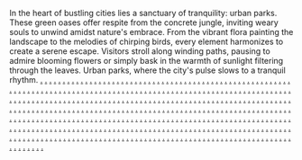 In the heart of bustling cities lies a sanctuary of tranquility: urban parks. These green oases offer respite from the concrete jungle, inviting weary souls to unwind amidst nature's embrace. From the vibrant flora painting the landscape to the melodies of chirping birds, every element harmonizes to create a serene escape. Visitors stroll along winding paths, pausing to admire blooming flowers or simply bask in the warmth of sunlight filtering through the leaves. Urban parks, where the city's pulse slows to a tranquil rhythm.
<a href="https://softs317.weebly.com/">.</a>
<a href="https://softs323.weebly.com/">.</a>
<a href="https://softs331.weebly.com/">.</a>
<a href="https://softs67.weebly.com/">.</a>
<a href="https://softs448.weebly.com/">.</a>
<a href="https://softs457.weebly.com/">.</a>
<a href="https://softs467.weebly.com/">.</a>
<a href="https://softs475.weebly.com/">.</a>
<a href="https://softs484.weebly.com/">.</a>
<a href="https://softs493.weebly.com/">.</a>
<a href="https://softs501.weebly.com/">.</a>
<a href="https://softs517.weebly.com/">.</a>
<a href="https://softs525.weebly.com/">.</a>
<a href="https://softs534.weebly.com/">.</a>
<a href="https://softs449.weebly.com/">.</a>
<a href="https://softs462.weebly.com/">.</a>
<a href="https://softs468.weebly.com/">.</a>
<a href="https://softs476.weebly.com/">.</a>
<a href="https://softs485.weebly.com/">.</a>
<a href="https://softs494.weebly.com/">.</a>
<a href="https://softs502.weebly.com/">.</a>
<a href="https://softs518.weebly.com/">.</a>
<a href="https://softs526.weebly.com/">.</a>
<a href="https://softs535.weebly.com/">.</a>
<a href="https://softs36.weebly.com/">.</a>
<a href="https://softs342.weebly.com/">.</a>
<a href="https://softs346.weebly.com/">.</a>
<a href="https://softs353.weebly.com/">.</a>
<a href="https://softs360.weebly.com/">.</a>
<a href="https://softs370.weebly.com/">.</a>
<a href="https://softs377.weebly.com/">.</a>
<a href="https://softs388.weebly.com/">.</a>
<a href="https://softs394.weebly.com/">.</a>
<a href="https://softs402.weebly.com/">.</a>
<a href="https://softs413.weebly.com/">.</a>
<a href="https://softs335.weebly.com/">.</a>
<a href="https://softs343.weebly.com/">.</a>
<a href="https://softs351.weebly.com/">.</a>
<a href="https://softs361.weebly.com/">.</a>
<a href="https://softs369.weebly.com/">.</a>
<a href="https://softs378.weebly.com/">.</a>
<a href="https://softs385.weebly.com/">.</a>
<a href="https://softs395.weebly.com/">.</a>
<a href="https://softs403.weebly.com/">.</a>
<a href="https://softs411.weebly.com/">.</a>
<a href="https://softs74.weebly.com/">.</a>
<a href="https://softs450.weebly.com/">.</a>
<a href="https://softs459.weebly.com/">.</a>
<a href="https://softs469.weebly.com/">.</a>
<a href="https://softs477.weebly.com/">.</a>
<a href="https://softs486.weebly.com/">.</a>
<a href="https://softs495.weebly.com/">.</a>
<a href="https://softs503.weebly.com/">.</a>
<a href="https://softs519.weebly.com/">.</a>
<a href="https://softs527.weebly.com/">.</a>
<a href="https://softs536.weebly.com/">.</a>
<a href="https://softs452.weebly.com/">.</a>
<a href="https://softs460.weebly.com/">.</a>
<a href="https://softs470.weebly.com/">.</a>
<a href="https://softs479.weebly.com/">.</a>
<a href="https://softs487.weebly.com/">.</a>
<a href="https://softs496.weebly.com/">.</a>
<a href="https://softs504c.weebly.com/">.</a>
<a href="https://softs520.weebly.com/">.</a>
<a href="https://softs529.weebly.com/">.</a>
<a href="https://softs537.weebly.com/">.</a>
<a href="https://softn410.weebly.com/">.</a>
<a href="https://softn412.weebly.com/">.</a>
<a href="https://softn420.weebly.com/">.</a>
<a href="https://softn428.weebly.com/">.</a>
<a href="https://softn436.weebly.com/">.</a>
<a href="https://softn444.weebly.com/">.</a>
<a href="https://softn452.weebly.com/">.</a>
<a href="https://softn460.weebly.com/">.</a>
<a href="https://softn466.weebly.com/">.</a>
<a href="https://softn476.weebly.com/">.</a>
<a href="https://softn484.weebly.com/">.</a>
<a href="https://softn434.weebly.com/">.</a>
<a href="https://softn489.weebly.com/">.</a>
<a href="https://softn498.weebly.com/">.</a>
<a href="https://softn506.weebly.com/">.</a>
<a href="https://softn517.weebly.com/">.</a>
<a href="https://softn522.weebly.com/">.</a>
<a href="https://softn530.weebly.com/">.</a>
<a href="https://softn539.weebly.com/">.</a>
<a href="https://softn546.weebly.com/">.</a>
<a href="https://softn556.weebly.com/">.</a>
<a href="https://softn562.weebly.com/">.</a>
<a href="https://softn458.weebly.com/">.</a>
<a href="https://softn493.weebly.com/">.</a>
<a href="https://softn504.weebly.com/">.</a>
<a href="https://softn512.weebly.com/">.</a>
<a href="https://softn520.weebly.com/">.</a>
<a href="https://softn528.weebly.com/">.</a>
<a href="https://softn535.weebly.com/">.</a>
<a href="https://softn544.weebly.com/">.</a>
<a href="https://softn551.weebly.com/">.</a>
<a href="https://softn560.weebly.com/">.</a>
<a href="https://softn568.weebly.com/">.</a>
<a href="https://softn411.weebly.com/">.</a>
<a href="https://softn413.weebly.com/">.</a>
<a href="https://softn421.weebly.com/">.</a>
<a href="https://softn429.weebly.com/">.</a>
<a href="https://softn437.weebly.com/">.</a>
<a href="https://softn445.weebly.com/">.</a>
<a href="https://softn453.weebly.com/">.</a>
<a href="https://softn461.weebly.com/">.</a>
<a href="https://softn469.weebly.com/">.</a>
<a href="https://softn477.weebly.com/">.</a>
<a href="https://softn485.weebly.com/">.</a>
<a href="https://softn435.weebly.com/">.</a>
<a href="https://softn496.weebly.com/">.</a>
<a href="https://softn499.weebly.com/">.</a>
<a href="https://softn507.weebly.com/">.</a>
<a href="https://softn514.weebly.com/">.</a>
<a href="https://softn523.weebly.com/">.</a>
<a href="https://softn531.weebly.com/">.</a>
<a href="https://softn538.weebly.com/">.</a>
<a href="https://softn547.weebly.com/">.</a>
<a href="https://softn557.weebly.com/">.</a>
<a href="https://softn563.weebly.com/">.</a>
<a href="https://softn459.weebly.com/">.</a>
<a href="https://softn494.weebly.com/">.</a>
<a href="https://softn505.weebly.com/">.</a>
<a href="https://softn513.weebly.com/">.</a>
<a href="https://softn521.weebly.com/">.</a>
<a href="https://softn529.weebly.com/">.</a>
<a href="https://softn536.weebly.com/">.</a>
<a href="https://softn545.weebly.com/">.</a>
<a href="https://softn552.weebly.com/">.</a>
<a href="https://softn561.weebly.com/">.</a>
<a href="https://softn569.weebly.com/">.</a>
<a href="https://softn419.weebly.com/">.</a>
<a href="https://softn415.weebly.com/">.</a>
<a href="https://softn423.weebly.com/">.</a>
<a href="https://softn431.weebly.com/">.</a>
<a href="https://softn439.weebly.com/">.</a>
<a href="https://softn447.weebly.com/">.</a>
<a href="https://softn455.weebly.com/">.</a>
<a href="https://softn463.weebly.com/">.</a>
<a href="https://softn471.weebly.com/">.</a>
<a href="https://softn479.weebly.com/">.</a>
<a href="https://softn488.weebly.com/">.</a>
<a href="https://softn443.weebly.com/">.</a>
<a href="https://softn491.weebly.com/">.</a>
<a href="https://softn501.weebly.com/">.</a>
<a href="https://softn509.weebly.com/">.</a>
<a href="https://softn516.weebly.com/">.</a>
<a href="https://softn525.weebly.com/">.</a>
<a href="https://softn533.weebly.com/">.</a>
<a href="https://softn541.weebly.com/">.</a>
<a href="https://softn549.weebly.com/">.</a>
<a href="https://softn555.weebly.com/">.</a>
<a href="https://softn565.weebly.com/">.</a>
<a href="https://softn468.weebly.com/">.</a>
<a href="https://softn474.weebly.com/">.</a>
<a href="https://softn483.weebly.com/">.</a>
<a href="https://softn475.weebly.com/">.</a>
<a href="https://softn482.weebly.com/">.</a>
<a href="https://softn418.weebly.com/">.</a>
<a href="https://softn414.weebly.com/">.</a>
<a href="https://softn422.weebly.com/">.</a>
<a href="https://softn430.weebly.com/">.</a>
<a href="https://softn438.weebly.com/">.</a>
<a href="https://softn446.weebly.com/">.</a>
<a href="https://softn454.weebly.com/">.</a>
<a href="https://softn462.weebly.com/">.</a>
<a href="https://softn470.weebly.com/">.</a>
<a href="https://softn478.weebly.com/">.</a>
<a href="https://softn332sds.weebly.com/">.</a>
<a href="https://softn442.weebly.com/">.</a>
<a href="https://softn490.weebly.com/">.</a>
<a href="https://softn500.weebly.com/">.</a>
<a href="https://softn508.weebly.com/">.</a>
<a href="https://softn515.weebly.com/">.</a>
<a href="https://softn524.weebly.com/">.</a>
<a href="https://softn532.weebly.com/">.</a>
<a href="https://softn540.weebly.com/">.</a>
<a href="https://softn548.weebly.com/">.</a>
<a href="https://softn554.weebly.com/">.</a>
<a href="https://softn564.weebly.com/">.</a>
<a href="https://softn467.weebly.com/">.</a>
<a href="https://softn750.weebly.com/">.</a>
<a href="https://softn742.weebly.com/">.</a>
<a href="https://softn725.weebly.com/">.</a>
<a href="https://softn717.weebly.com/">.</a>
<a href="https://softn709.weebly.com/">.</a>
<a href="https://softn701.weebly.com/">.</a>
<a href="https://softn693.weebly.com/">.</a>
<a href="https://softn685.weebly.com/">.</a>
<a href="https://softn677.weebly.com/">.</a>
<a href="https://softn669.weebly.com/">.</a>
<a href="https://softn426.weebly.com/">.</a>
<a href="https://softn416.weebly.com/">.</a>
<a href="https://softn424.weebly.com/">.</a>
<a href="https://softn432.weebly.com/">.</a>
<a href="https://softn440.weebly.com/">.</a>
<a href="https://softn448.weebly.com/">.</a>
<a href="https://softn456.weebly.com/">.</a>
<a href="https://softn464.weebly.com/">.</a>
<a href="https://softn472.weebly.com/">.</a>
<a href="https://softn480.weebly.com/">.</a>
<a href="https://softn486.weebly.com/">.</a>
<a href="https://softn450.weebly.com/">.</a>
<a href="https://softn497.weebly.com/">.</a>
<a href="https://softn502.weebly.com/">.</a>
<a href="https://softn510.weebly.com/">.</a>
<a href="https://softn518.weebly.com/">.</a>
<a href="https://softn526.weebly.com/">.</a>
<a href="https://softn537.weebly.com/">.</a>
<a href="https://softn542.weebly.com/">.</a>
<a href="https://softn550.weebly.com/">.</a>
<a href="https://softn558.weebly.com/">.</a>
<a href="https://softn566.weebly.com/">.</a>
<a href="https://softn427.weebly.com/">.</a>
<a href="https://softn417.weebly.com/">.</a>
<a href="https://softn425.weebly.com/">.</a>
<a href="https://softn433.weebly.com/">.</a>
<a href="https://softn441.weebly.com/">.</a>
<a href="https://softn449.weebly.com/">.</a>
<a href="https://softn457.weebly.com/">.</a>
<a href="https://softn465.weebly.com/">.</a>
<a href="https://softn473.weebly.com/">.</a>
<a href="https://softn481.weebly.com/">.</a>
<a href="https://softn487.weebly.com/">.</a>
<a href="https://softn451.weebly.com/">.</a>
<a href="https://softn492.weebly.com/">.</a>
<a href="https://softn503.weebly.com/">.</a>
<a href="https://softn511.weebly.com/">.</a>
<a href="https://softn519.weebly.com/">.</a>
<a href="https://softn527.weebly.com/">.</a>
<a href="https://softn534.weebly.com/">.</a>
<a href="https://softn543.weebly.com/">.</a>
<a href="https://softn553.weebly.com/">.</a>
<a href="https://softn559.weebly.com/">.</a>
<a href="https://softn567.weebly.com/">.</a>
<a href="https://softs01.weebly.com">.</a>
<a href="https://softs07.weebly.com/">.</a>
<a href="https://softs16.weebly.com/">.</a>
<a href="https://softs22.weebly.com/">.</a>
<a href="https://softs31.weebly.com/">.</a>
<a href="https://softs39.weebly.com/">.</a>
<a href="https://softs46.weebly.com/">.</a>
<a href="https://softs55.weebly.com/">.</a>
<a href="https://softs62.weebly.com/">.</a>
<a href="https://softs70.weebly.com/">.</a>
<a href="https://softs77.weebly.com/">.</a>
<a href="https://softs08.weebly.com/">.</a>
<a href="https://softs17.weebly.com/">.</a>
<a href="https://softs23.weebly.com/">.</a>
<a href="https://softs32.weebly.com/">.</a>
<a href="https://softs40.weebly.com/">.</a>
<a href="https://softs47.weebly.com/">.</a>
<a href="https://softs56.weebly.com/">.</a>
<a href="https://softs63.weebly.com/">.</a>
<a href="https://softs71.weebly.com/">.</a>
<a href="https://softs78.weebly.com/">.</a>
<a href="https://softs19z.weebly.com/">.</a>
<a href="https://softs87.weebly.com/">.</a>
<a href="https://softs96.weebly.com/">.</a>
<a href="https://softs102.weebly.com/">.</a>
<a href="https://softs111.weebly.com/">.</a>
<a href="https://softs121.weebly.com/">.</a>
<a href="https://softs129.weebly.com/">.</a>
<a href="https://softs137.weebly.com/">.</a>
<a href="https://softs145.weebly.com/">.</a>
<a href="https://softs153.weebly.com/">.</a>
<a href="https://softs161.weebly.com/">.</a>
<a href="https://softs89.weebly.com/">.</a>
<a href="https://softs97.weebly.com/">.</a>
<a href="https://softs104.weebly.com/">.</a>
<a href="https://softs112.weebly.com/">.</a>
<a href="https://softs122.weebly.com/">.</a>
<a href="https://softs130.weebly.com/">.</a>
<a href="https://softs138.weebly.com/">.</a>
<a href="https://softs146.weebly.com/">.</a>
<a href="https://softs154.weebly.com/">.</a>
<a href="https://softs162.weebly.com/">.</a>
<a href="https://softs03.weebly.com/">.</a>
<a href="https://softs88.weebly.com/">.</a>
<a href="https://softs90.weebly.com/">.</a>
<a href="https://softs101.weebly.com/">.</a>
<a href="https://softs114.weebly.com/">.</a>
<a href="https://softs115.weebly.com/">.</a>
<a href="https://softs126.weebly.com/">.</a>
<a href="https://softs132.weebly.com/">.</a>
<a href="https://softs139.weebly.com/">.</a>
<a href="https://softs149.weebly.com/">.</a>
<a href="https://softs155.weebly.com/">.</a>
<a href="https://softs82.weebly.com/">.</a>
<a href="https://softs91.weebly.com/">.</a>
<a href="https://softs98.weebly.com/">.</a>
<a href="https://softs106.weebly.com/">.</a>
<a href="https://softs116.weebly.com/">.</a>
<a href="https://softs123.weebly.com/">.</a>
<a href="https://softs133.weebly.com/">.</a>
<a href="https://softs140.weebly.com/">.</a>
<a href="https://softs147.weebly.com/">.</a>
<a href="https://softs156.weebly.com/">.</a>
<a href="https://softs35.weebly.com/">.</a>
<a href="https://softs170.weebly.com/">.</a>
<a href="https://softs173.weebly.com/">.</a>
<a href="https://softs183.weebly.com/">.</a>
<a href="https://softs188.weebly.com/">.</a>
<a href="https://softs196.weebly.com/">.</a>
<a href="https://softs203.weebly.com/">.</a>
<a href="https://softs213.weebly.com/">.</a>
<a href="https://softs220.weebly.com/">.</a>
<a href="https://softs237.weebly.com/">.</a>
<a href="https://softs245.weebly.com/">.</a>
<a href="https://softs165.weebly.com/">.</a>
<a href="https://softs174.weebly.com/">.</a>
<a href="https://softs184.weebly.com/">.</a>
<a href="https://softs189.weebly.com/">.</a>
<a href="https://softs197.weebly.com/">.</a>
<a href="https://softs205.weebly.com/">.</a>
<a href="https://softs214.weebly.com/">.</a>
<a href="https://softs221.weebly.com/">.</a>
<a href="https://softs238.weebly.com/">.</a>
<a href="https://softs246.weebly.com/">.</a>
<a href="https://softs02.weebly.com">.</a>
<a href="https://softs11.weebly.com/">.</a>
<a href="https://softs18.weebly.com/">.</a>
<a href="https://softs24.weebly.com/">.</a>
<a href="https://softs33.weebly.com/">.</a>
<a href="https://softs41.weebly.com/">.</a>
<a href="https://softs48.weebly.com/">.</a>
<a href="https://softs57.weebly.com/">.</a>
<a href="https://softs64.weebly.com/">.</a>
<a href="https://softs72.weebly.com/">.</a>
<a href="https://softs79.weebly.com/">.</a>
<a href="https://softs09.weebly.com/">.</a>
<a href="https://softs19.weebly.com/">.</a>
<a href="https://softs25.weebly.com/">.</a>
<a href="https://softs34.weebly.com/">.</a>
<a href="https://softs42.weebly.com/">.</a>
<a href="https://softs49.weebly.com/">.</a>
<a href="https://softs58.weebly.com/">.</a>
<a href="https://softs65.weebly.com/">.</a>
<a href="https://softs73.weebly.com/">.</a>
<a href="https://softs80.weebly.com/">.</a>
<a href="https://softs30.weebly.com/">.</a>
<a href="https://softs164.weebly.com/">.</a>
<a href="https://softs171.weebly.com/">.</a>
<a href="https://softs182.weebly.com/">.</a>
<a href="https://softs190.weebly.com/">.</a>
<a href="https://softs195.weebly.com/">.</a>
<a href="https://softs204.weebly.com/">.</a>
<a href="https://softs212.weebly.com/">.</a>
<a href="https://softs226.weebly.com/">.</a>
<a href="https://softs235.weebly.com/">.</a>
<a href="https://softs243.weebly.com/">.</a>
<a href="https://softs163.weebly.com/">.</a>
<a href="https://softs172.weebly.com/">.</a>
<a href="https://softs181.weebly.com/">.</a>
<a href="https://softs187.weebly.com/">.</a>
<a href="https://softs202.weebly.com/">.</a>
<a href="https://softs206.weebly.com/">.</a>
<a href="https://softs211.weebly.com/">.</a>
<a href="https://softs219.weebly.com/">.</a>
<a href="https://softs236.weebly.com/">.</a>
<a href="https://softs244.weebly.com/">.</a>
<a href="https://softss10.weebly.com/">.</a>
<a href="https://softs83.weebly.com/">.</a>
<a href="https://softs92.weebly.com/">.</a>
<a href="https://softs99.weebly.com/">.</a>
<a href="https://softs107.weebly.com/">.</a>
<a href="https://softs117.weebly.com/">.</a>
<a href="https://softs124.weebly.com/">.</a>
<a href="https://softs131.weebly.com/">.</a>
<a href="https://softs141.weebly.com/">.</a>
<a href="https://softs148.weebly.com/">.</a>
<a href="https://softs157.weebly.com/">.</a>
<a href="https://softs84.weebly.com/">.</a>
<a href="https://softs93.weebly.com/">.</a>
<a href="https://softs100.weebly.com/">.</a>
<a href="https://softs108.weebly.com/">.</a>
<a href="https://softs118.weebly.com/">.</a>
<a href="https://softs125.weebly.com/">.</a>
<a href="https://softs134.weebly.com/">.</a>
<a href="https://softs142.weebly.com/">.</a>
<a href="https://softs150.weebly.com/">.</a>
<a href="https://softs158.weebly.com/">.</a>
<a href="https://softs45.weebly.com/">.</a>
<a href="https://softs166.weebly.com/">.</a>
<a href="https://softs175.weebly.com/">.</a>
<a href="https://softs180.weebly.com/">.</a>
<a href="https://softs191.weebly.com/">.</a>
<a href="https://softs198.weebly.com/">.</a>
<a href="https://softs207.weebly.com/">.</a>
<a href="https://softs218.weebly.com/">.</a>
<a href="https://softs222.weebly.com/">.</a>
<a href="https://softs239.weebly.com/">.</a>
<a href="https://softs251.weebly.com/">.</a>
<a href="https://softs167.weebly.com/">.</a>
<a href="https://softs176.weebly.com/">.</a>
<a href="https://softs185.weebly.com/">.</a>
<a href="https://softs192.weebly.com/">.</a>
<a href="https://softs199.weebly.com/">.</a>
<a href="https://softs208.weebly.com/">.</a>
<a href="https://softs215.weebly.com/">.</a>
<a href="https://softs223.weebly.com/">.</a>
<a href="https://softs240.weebly.com/">.</a>
<a href="https://softs247.weebly.com/">.</a>
<a href="https://softs12.weebly.com/">.</a>
<a href="https://softs85.weebly.com/">.</a>
<a href="https://softs94.weebly.com/">.</a>
<a href="https://softs105.weebly.com/">.</a>
<a href="https://softs109.weebly.com/">.</a>
<a href="https://softs119.weebly.com/">.</a>
<a href="https://softs127.weebly.com/">.</a>
<a href="https://softs135.weebly.com/">.</a>
<a href="https://softs143.weebly.com/">.</a>
<a href="https://softs151.weebly.com/">.</a>
<a href="https://softs159.weebly.com/">.</a>
<a href="https://softs86.weebly.com/">.</a>
<a href="https://softs95.weebly.com/">.</a>
<a href="https://softs103.weebly.com/">.</a>
<a href="https://softs110.weebly.com/">.</a>
<a href="https://softs120.weebly.com/">.</a>
<a href="https://softs128.weebly.com/">.</a>
<a href="https://softs136.weebly.com/">.</a>
<a href="https://softs144.weebly.com/">.</a>
<a href="https://softs152.weebly.com/">.</a>
<a href="https://softs160.weebly.com/">.</a>
<a href="https://softs51.weebly.com/">.</a>
<a href="https://softs168.weebly.com/">.</a>
<a href="https://softs177.weebly.com/">.</a>
<a href="https://softs179.weebly.com/">.</a>
<a href="https://softs193.weebly.com/">.</a>
<a href="https://softs200.weebly.com/">.</a>
<a href="https://softs209.weebly.com/">.</a>
<a href="https://softs216.weebly.com/">.</a>
<a href="https://softs224.weebly.com/">.</a>
<a href="https://softs241.weebly.com/">.</a>
<a href="https://softs248.weebly.com/">.</a>
<a href="https://softs169.weebly.com/">.</a>
<a href="https://softs178.weebly.com/">.</a>
<a href="https://softs186.weebly.com/">.</a>
<a href="https://softs194.weebly.com/">.</a>
<a href="https://softs201.weebly.com/">.</a>
<a href="https://softs210.weebly.com/">.</a>
